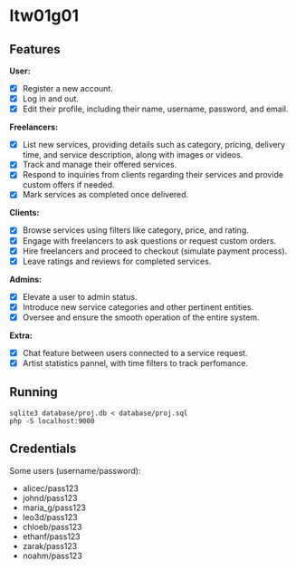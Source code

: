 # ltw01g01

## Features

**User:**
- [x] Register a new account.
- [x] Log in and out.
- [x] Edit their profile, including their name, username, password, and email.

**Freelancers:**
- [x] List new services, providing details such as category, pricing, delivery time, and service description, along with images or videos.
- [x] Track and manage their offered services.
- [x] Respond to inquiries from clients regarding their services and provide custom offers if needed.
- [x] Mark services as completed once delivered.

**Clients:**
- [x] Browse services using filters like category, price, and rating.
- [x] Engage with freelancers to ask questions or request custom orders.
- [x] Hire freelancers and proceed to checkout (simulate payment process).
- [x] Leave ratings and reviews for completed services.

**Admins:**
- [x] Elevate a user to admin status.
- [x] Introduce new service categories and other pertinent entities.
- [x] Oversee and ensure the smooth operation of the entire system.

**Extra:**
- [x] Chat feature between users connected to a service request.
- [x] Artist statistics pannel, with time filters to track perfomance. 

## Running

    sqlite3 database/proj.db < database/proj.sql
    php -S localhost:9000

## Credentials

Some users (username/password):
- alicec/pass123
- johnd/pass123
- maria_g/pass123
- leo3d/pass123
- chloeb/pass123
- ethanf/pass123
- zarak/pass123
- noahm/pass123

